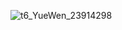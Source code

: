 ![t6_YueWen_23914298](https://user-images.githubusercontent.com/17806205/203738108-bd350608-7653-4814-922c-1343cdbe9f0c.jpg)
